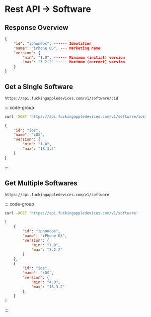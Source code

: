 # Rest API → Software

## Response Overview

```json
{
    "id": "iphoneos", ⋅⋅⋅⋅⋅⋅ Identifier
    "name": "iPhone OS", ⋅⋅⋅ Marketing name
    "version": {
        "min": "1.0", ⋅⋅⋅⋅⋅⋅ Minimum (initial) version
        "max": "3.2.2" ⋅⋅⋅⋅⋅ Maximum (current) version
    }
}
```

## Get a Single Software <Badge type="info" text="v1" />

`https://api.fuckingappledevices.com/v1/software/:id`

::: code-group
```sh [Request]
curl -XGET 'https://api.fuckingappledevices.com/v1/software/ios'
```
```json [Response]
{
    "id": "ios",
    "name": "iOS",
    "version": {
        "min": "1.0",
        "max": "18.3.2"
    }
}
```
:::

## Get Multiple Softwares <Badge type="info" text="v1" />

`https://api.fuckingappledevices.com/v1/software`

::: code-group
```sh [Request]
curl -XGET 'https://api.fuckingappledevices.com/v1/software'
```
```json [Response]
[
    {
        "id": "iphoneos",
        "name": "iPhone OS",
        "version": {
            "min": "1.0",
            "max": "3.2.2"
        }
    },
    {
        "id": "ios",
        "name": "iOS",
        "version": {
            "min": "4.0",
            "max": "18.3.2"
        }
    }
]
```
:::
